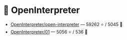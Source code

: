 # 👤 OpenInterpreter

- [OpenInterpreter/open-interpreter](https://github.com/OpenInterpreter/open-interpreter) — 59262 ⭐️ / 5045 🍴
- [OpenInterpreter/01](https://github.com/OpenInterpreter/01) — 5056 ⭐️ / 536 🍴
